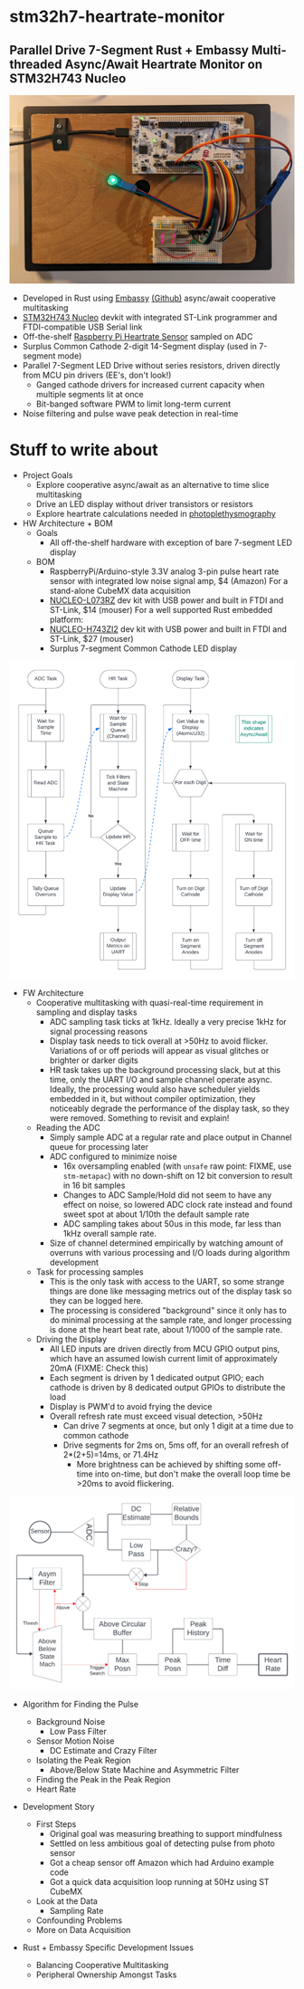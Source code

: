 # stm32h7-heartrate-monitor
## Parallel Drive 7-Segment Rust + Embassy Multi-threaded Async/Await Heartrate Monitor on STM32H743 Nucleo
![h743 nucleo and 14seg breadboard with HR sensor](/doc/h743-hr-14seg-plank1.jpg)

* Developed in Rust using [Embassy](https://embassy.dev/) [(Github)](https://github.com/embassy-rs/embassy) async/await cooperative multitasking
* [STM32H743 Nucleo](https://www.amazon.com/s?k=raspberry+pi+heart+rate+sensor) devkit with integrated ST-Link programmer and FTDI-compatible USB Serial link
* Off-the-shelf [Raspberry Pi Heartrate Sensor](https://www.amazon.com/s?k=raspberry+pi+heart+rate+sensor) sampled on ADC
* Surplus Common Cathode 2-digit 14-Segment display (used in 7-segment mode)
* Parallel 7-Segment LED Drive without series resistors, driven directly from MCU pin drivers (EE's, don't look!)
  * Ganged cathode drivers for increased current capacity when multiple segments lit at once
  * Bit-banged software PWM to limit long-term current
* Noise filtering and pulse wave peak detection in real-time

# Stuff to write about

* Project Goals
  * Explore cooperative async/await as an alternative to time slice multitasking
  * Drive an LED display without driver transistors or resistors
  * Explore heartrate calculations needed in [photoplethysmography](https://en.wikipedia.org/wiki/Photoplethysmogram)
* HW Architecture + BOM
  * Goals
    * All off-the-shelf hardware with exception of bare 7-segment LED display
  * BOM
    * RaspberryPi/Arduino-style 3.3V analog 3-pin pulse heart rate sensor with integrated low noise signal amp, $4 (Amazon)
For a stand-alone CubeMX data acquisition
    * [NUCLEO-L073RZ](https://www.mouser.com/ProductDetail/STMicroelectronics/NUCLEO-L073RZ) dev kit with USB power and built in FTDI and ST-Link, $14 (mouser)
For a well supported Rust embedded platform:
    * [NUCLEO-H743ZI2](https://www.mouser.com/ProductDetail/511-NUCLEO-H743ZI2) dev kit with USB power and built in FTDI and ST-Link, $27 (mouser)
    * Surplus 7-segment Common Cathode LED display

![HR FW Task Diagram](/doc/HR%20FW%20Architecture.png)

* FW Architecture
  * Cooperative multitasking with quasi-real-time requirement in sampling and display tasks
    * ADC sampling task ticks at 1kHz. Ideally a very precise 1kHz for signal processing reasons
    * Display task needs to tick overall at >50Hz to avoid flicker. Variations of or off periods will appear as visual glitches or brighter or darker digits
    * HR task takes up the background processing slack, but at this time, only the UART I/O and sample channel operate async. Ideally, the processing would also have scheduler yields embedded in it, but without compiler optimization, they noticeably degrade the performance of the display task, so they were removed.  Something to revisit and explain!
  * Reading the ADC
    * Simply sample ADC at a regular rate and place output in Channel queue for processing later
    * ADC configured to minimize noise
      * 16x oversampling enabled (with `unsafe` raw point: FIXME, use `stm-metapac`) with no down-shift on 12 bit conversion to result in 16 bit samples
      * Changes to ADC Sample/Hold did not seem to have any effect on noise, so lowered ADC clock rate instead and found sweet spot at about 1/10th the default sample rate
      * ADC sampling takes about 50us in this mode, far less than 1kHz overall sample rate.
    * Size of channel determined empirically by watching amount of overruns with various processing and I/O loads during algorithm development
  * Task for processing samples
    * This is the only task with access to the UART, so some strange things are done like messaging metrics out of the display task so they can be logged here.
    * The processing is considered "background" since it only has to do minimal processing at the sample rate, and longer processing is done at the heart beat rate, about 1/1000 of the sample rate.
  * Driving the Display
    * All LED inputs are driven directly from MCU GPIO output pins, which have an assumed lowish current limit of approximately 20mA (FIXME: Check this)
    * Each segment is driven by 1 dedicated output GPIO; each cathode is driven by 8 dedicated output GPIOs to distribute the load
    * Display is PWM'd to avoid frying the device
    * Overall refresh rate must exceed visual detection, >50Hz
      * Can drive 7 segments at once, but only 1 digit at a time due to common cathode
      * Drive segments for 2ms on, 5ms off, for an overall refresh of 2*(2+5)=14ms, or 71.4Hz
        * More brightness can be achieved by shifting some off-time into on-time, but don't make the overall loop time be >20ms to avoid flickering.

![HeartRate 3 Algorithm Block Diagram](/doc/Heart%20Rate%20Alg%203.png)

* Algorithm for Finding the Pulse
  * Background Noise
    * Low Pass Filter
  * Sensor Motion Noise
    * DC Estimate and Crazy Filter
  * Isolating the Peak Region
    * Above/Below State Machine and Asymmetric Filter
  * Finding the Peak in the Peak Region
  * Heart Rate

* Development Story
  * First Steps
    * Original goal was measuring breathing to support mindfulness
    * Settled on less ambitious goal of detecting pulse from photo sensor
    * Got a cheap sensor off Amazon which had Arduino example code
    * Got a quick data acquisition loop running at 50Hz using ST CubeMX
  * Look at the Data
    * Sampling Rate
  * Confounding Problems
  * More on Data Acquisition

* Rust + Embassy Specific Development Issues
  * Balancing Cooperative Multitasking
  * Peripheral Ownership Amongst Tasks
